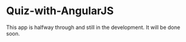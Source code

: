 # Quiz-with-AngularJS

This app is halfway through and still in the development. It will be done soon. 
